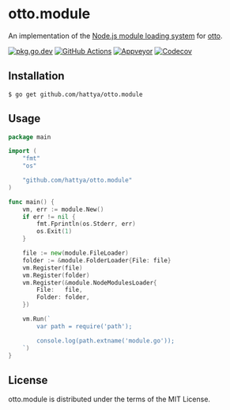 # otto.module

An implementation of the [Node.js module loading system](https://nodejs.org/api/modules.html) for [otto](https://github.com/robertkrimen/otto).

[![pkg.go.dev](https://pkg.go.dev/badge/github.com/hattya/otto.module)](https://pkg.go.dev/github.com/hattya/otto.module)
[![GitHub Actions](https://github.com/hattya/otto.module/actions/workflows/ci.yml/badge.svg)](https://github.com/hattya/otto.module/actions/workflows/ci.yml)
[![Appveyor](https://ci.appveyor.com/api/projects/status/2uan2alkj5c6xe0r/branch/master?svg=true)](https://ci.appveyor.com/project/hattya/otto-module)
[![Codecov](https://codecov.io/gh/hattya/otto.module/branch/master/graph/badge.svg)](https://codecov.io/gh/hattya/otto.module)


## Installation

```console
$ go get github.com/hattya/otto.module
```


## Usage

```go
package main

import (
	"fmt"
	"os"

	"github.com/hattya/otto.module"
)

func main() {
	vm, err := module.New()
	if err != nil {
		fmt.Fprintln(os.Stderr, err)
		os.Exit(1)
	}

	file := new(module.FileLoader)
	folder := &module.FolderLoader{File: file}
	vm.Register(file)
	vm.Register(folder)
	vm.Register(&module.NodeModulesLoader{
		File:   file,
		Folder: folder,
	})

	vm.Run(`
		var path = require('path');

		console.log(path.extname('module.go'));
	`)
}
```


## License

otto.module is distributed under the terms of the MIT License.
